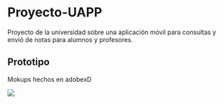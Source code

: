 # Proyecto-UAPP
Proyecto de la universidad sobre una aplicación móvil para consultas y envió de notas para alumnos y profesores.

## Prototipo
Mokups hechos en adobexD

![](https://i.ibb.co/vdh6Ljt/prototipo.png)